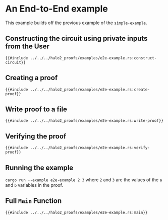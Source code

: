 # An End-to-End example

This example builds off the previous example of the `simple-example`.

## Constructing the circuit using private inputs from the User

```rust,ignore,no_run
{{#include ../../../halo2_proofs/examples/e2e-example.rs:construct-circuit}}
```

## Creating a proof

```rust,ignore,no_run
{{#include ../../../halo2_proofs/examples/e2e-example.rs:create-proof}}
```

## Write proof to a file

```rust,ignore,no_run
{{#include ../../../halo2_proofs/examples/e2e-example.rs:write-proof}}
```

## Verifying the proof

```rust,ignore,no_run
{{#include ../../../halo2_proofs/examples/e2e-example.rs:verify-proof}}
```

## Running the example

`cargo run --example e2e-example 2 3` where `2` and `3` are the values of the `a` and `b` variables in the proof.

## Full `Main` Function

```rust,ignore,no_run
{{#include ../../../halo2_proofs/examples/e2e-example.rs:main}}
```